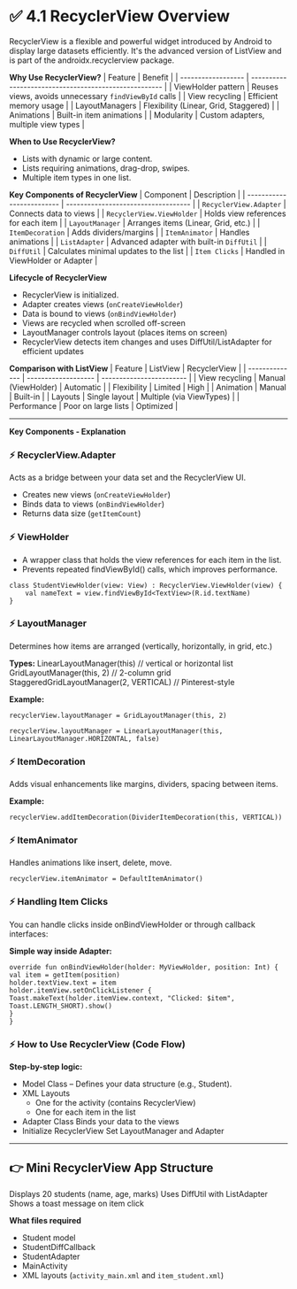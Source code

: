 # ✅ 4.1 RecyclerView Overview

RecyclerView is a flexible and powerful widget introduced by Android to display large datasets efficiently. It's the advanced version of ListView and is part of the androidx.recyclerview package.

**Why Use RecyclerView?**
| Feature            | Benefit                                               |
| ------------------ | ----------------------------------------------------- |
| ViewHolder pattern | Reuses views, avoids unnecessary `findViewById` calls |
| View recycling     | Efficient memory usage                                |
| LayoutManagers     | Flexibility (Linear, Grid, Staggered)                 |
| Animations         | Built-in item animations                              |
| Modularity         | Custom adapters, multiple view types                  |

**When to Use RecyclerView?**
- Lists with dynamic or large content.
- Lists requiring animations, drag-drop, swipes.
- Multiple item types in one list.

**Key Components of RecyclerView**
| Component                 | Description                         |
| ------------------------- | ----------------------------------- |
| `RecyclerView.Adapter`    | Connects data to views              |
| `RecyclerView.ViewHolder` | Holds view references for each item |
| `LayoutManager`           | Arranges items (Linear, Grid, etc.) |
| `ItemDecoration`          | Adds dividers/margins               |
| `ItemAnimator`            | Handles animations                  |
| `ListAdapter`             | Advanced adapter with built-in `DiffUtil`                  |
| `DiffUtil`            | Calculates minimal updates to the list              |
| `Item Clicks`            | Handled in ViewHolder or Adapter              |

**Lifecycle of RecyclerView**
- RecyclerView is initialized.
- Adapter creates views (`onCreateViewHolder`)
- Data is bound to views (`onBindViewHolder`)
- Views are recycled when scrolled off-screen
- LayoutManager controls layout (places items on screen)
- RecyclerView detects item changes and uses DiffUtil/ListAdapter for efficient updates


**Comparison with ListView**
| Feature        | ListView            | RecyclerView             |
| -------------- | ------------------- | ------------------------ |
| View recycling | Manual (ViewHolder) | Automatic                |
| Flexibility    | Limited             | High                     |
| Animation      | Manual              | Built-in                 |
| Layouts        | Single layout       | Multiple (via ViewTypes) |
| Performance    | Poor on large lists | Optimized                |

---

**Key Components - Explanation**

### ⚡ RecyclerView.Adapter<T : ViewHolder>
Acts as a bridge between your data set and the RecyclerView UI.

- Creates new views (`onCreateViewHolder`)
- Binds data to views (`onBindViewHolder`)
- Returns data size (`getItemCount`)

### ⚡  ViewHolder
- A wrapper class that holds the view references for each item in the list.
- Prevents repeated findViewById() calls, which improves performance.

```
class StudentViewHolder(view: View) : RecyclerView.ViewHolder(view) {
    val nameText = view.findViewById<TextView>(R.id.textName)
}  
```

### ⚡ LayoutManager
Determines how items are arranged (vertically, horizontally, in grid, etc.)

**Types:**
LinearLayoutManager(this) // vertical or horizontal list
GridLayoutManager(this, 2) // 2-column grid
StaggeredGridLayoutManager(2, VERTICAL) // Pinterest-style

**Example:**
```
recyclerView.layoutManager = GridLayoutManager(this, 2)

recyclerView.layoutManager = LinearLayoutManager(this, LinearLayoutManager.HORIZONTAL, false)
```

### ⚡  ItemDecoration
Adds visual enhancements like margins, dividers, spacing between items.

**Example:**
```
recyclerView.addItemDecoration(DividerItemDecoration(this, VERTICAL))
```

### ⚡ ItemAnimator
Handles animations like insert, delete, move.
```
recyclerView.itemAnimator = DefaultItemAnimator()
```

### ⚡  Handling Item Clicks
You can handle clicks inside onBindViewHolder or through callback interfaces:

**Simple way inside Adapter:**

```
override fun onBindViewHolder(holder: MyViewHolder, position: Int) {
val item = getItem(position)
holder.textView.text = item
holder.itemView.setOnClickListener {
Toast.makeText(holder.itemView.context, "Clicked: $item", Toast.LENGTH_SHORT).show()
}
}
```


### ⚡ How to Use RecyclerView (Code Flow)

**Step-by-step logic:**

- Model Class – Defines your data structure (e.g., Student).
- XML Layouts
  - One for the activity (contains RecyclerView)
  - One for each item in the list
- Adapter Class
  Binds your data to the views
- Initialize RecyclerView
  Set LayoutManager and Adapter

---

## 👉 Mini RecyclerView App Structure

Displays 20 students (name, age, marks)
Uses DiffUtil with ListAdapter
Shows a toast message on item click

**What files required**
- Student model
- StudentDiffCallback
- StudentAdapter
- MainActivity
- XML layouts (`activity_main.xml` and `item_student.xml`)